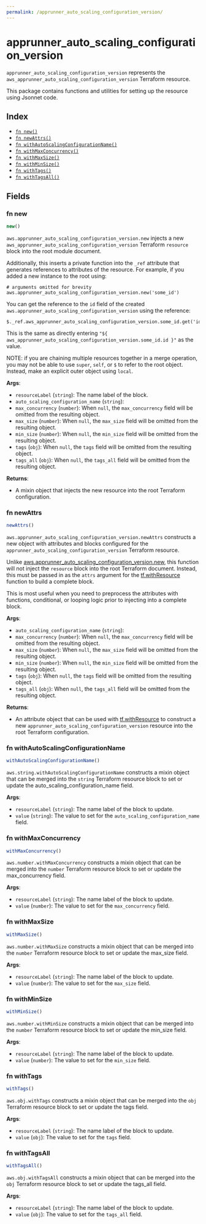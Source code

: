 ```yaml
---
permalink: /apprunner_auto_scaling_configuration_version/
---
```


# apprunner_auto_scaling_configuration_version

`apprunner_auto_scaling_configuration_version` represents the `aws_apprunner_auto_scaling_configuration_version` Terraform resource.



This package contains functions and utilities for setting up the resource using Jsonnet code.


## Index

* [`fn new()`](#fn-new)
* [`fn newAttrs()`](#fn-newattrs)
* [`fn withAutoScalingConfigurationName()`](#fn-withautoscalingconfigurationname)
* [`fn withMaxConcurrency()`](#fn-withmaxconcurrency)
* [`fn withMaxSize()`](#fn-withmaxsize)
* [`fn withMinSize()`](#fn-withminsize)
* [`fn withTags()`](#fn-withtags)
* [`fn withTagsAll()`](#fn-withtagsall)

## Fields

### fn new

```ts
new()
```


`aws.apprunner_auto_scaling_configuration_version.new` injects a new `aws_apprunner_auto_scaling_configuration_version` Terraform `resource`
block into the root module document.

Additionally, this inserts a private function into the `_ref` attribute that generates references to attributes of the
resource. For example, if you added a new instance to the root using:

    # arguments omitted for brevity
    aws.apprunner_auto_scaling_configuration_version.new('some_id')

You can get the reference to the `id` field of the created `aws.apprunner_auto_scaling_configuration_version` using the reference:

    $._ref.aws_apprunner_auto_scaling_configuration_version.some_id.get('id')

This is the same as directly entering `"${ aws_apprunner_auto_scaling_configuration_version.some_id.id }"` as the value.

NOTE: if you are chaining multiple resources together in a merge operation, you may not be able to use `super`, `self`,
or `$` to refer to the root object. Instead, make an explicit outer object using `local`.

**Args**:
  - `resourceLabel` (`string`): The name label of the block.
  - `auto_scaling_configuration_name` (`string`): 
  - `max_concurrency` (`number`):  When `null`, the `max_concurrency` field will be omitted from the resulting object.
  - `max_size` (`number`):  When `null`, the `max_size` field will be omitted from the resulting object.
  - `min_size` (`number`):  When `null`, the `min_size` field will be omitted from the resulting object.
  - `tags` (`obj`):  When `null`, the `tags` field will be omitted from the resulting object.
  - `tags_all` (`obj`):  When `null`, the `tags_all` field will be omitted from the resulting object.

**Returns**:
- A mixin object that injects the new resource into the root Terraform configuration.


### fn newAttrs

```ts
newAttrs()
```


`aws.apprunner_auto_scaling_configuration_version.newAttrs` constructs a new object with attributes and blocks configured for the `apprunner_auto_scaling_configuration_version`
Terraform resource.

Unlike [aws.apprunner_auto_scaling_configuration_version.new](#fn-apprunnerautoscalingconfigurationversionnew), this function will not inject the `resource`
block into the root Terraform document. Instead, this must be passed in as the `attrs` argument for the
[tf.withResource](https://github.com/tf-libsonnet/core/tree/main/docs#fn-withresource) function to build a complete block.

This is most useful when you need to preprocess the attributes with functions, conditional, or looping logic prior to
injecting into a complete block.

**Args**:
  - `auto_scaling_configuration_name` (`string`): 
  - `max_concurrency` (`number`):  When `null`, the `max_concurrency` field will be omitted from the resulting object.
  - `max_size` (`number`):  When `null`, the `max_size` field will be omitted from the resulting object.
  - `min_size` (`number`):  When `null`, the `min_size` field will be omitted from the resulting object.
  - `tags` (`obj`):  When `null`, the `tags` field will be omitted from the resulting object.
  - `tags_all` (`obj`):  When `null`, the `tags_all` field will be omitted from the resulting object.

**Returns**:
  - An attribute object that can be used with [tf.withResource](https://github.com/tf-libsonnet/core/tree/main/docs#fn-withresource) to construct a new `apprunner_auto_scaling_configuration_version` resource into the root Terraform configuration.


### fn withAutoScalingConfigurationName

```ts
withAutoScalingConfigurationName()
```

`aws.string.withAutoScalingConfigurationName` constructs a mixin object that can be merged into the `string`
Terraform resource block to set or update the auto_scaling_configuration_name field.



**Args**:
  - `resourceLabel` (`string`): The name label of the block to update.
  - `value` (`string`): The value to set for the `auto_scaling_configuration_name` field.


### fn withMaxConcurrency

```ts
withMaxConcurrency()
```

`aws.number.withMaxConcurrency` constructs a mixin object that can be merged into the `number`
Terraform resource block to set or update the max_concurrency field.



**Args**:
  - `resourceLabel` (`string`): The name label of the block to update.
  - `value` (`number`): The value to set for the `max_concurrency` field.


### fn withMaxSize

```ts
withMaxSize()
```

`aws.number.withMaxSize` constructs a mixin object that can be merged into the `number`
Terraform resource block to set or update the max_size field.



**Args**:
  - `resourceLabel` (`string`): The name label of the block to update.
  - `value` (`number`): The value to set for the `max_size` field.


### fn withMinSize

```ts
withMinSize()
```

`aws.number.withMinSize` constructs a mixin object that can be merged into the `number`
Terraform resource block to set or update the min_size field.



**Args**:
  - `resourceLabel` (`string`): The name label of the block to update.
  - `value` (`number`): The value to set for the `min_size` field.


### fn withTags

```ts
withTags()
```

`aws.obj.withTags` constructs a mixin object that can be merged into the `obj`
Terraform resource block to set or update the tags field.



**Args**:
  - `resourceLabel` (`string`): The name label of the block to update.
  - `value` (`obj`): The value to set for the `tags` field.


### fn withTagsAll

```ts
withTagsAll()
```

`aws.obj.withTagsAll` constructs a mixin object that can be merged into the `obj`
Terraform resource block to set or update the tags_all field.



**Args**:
  - `resourceLabel` (`string`): The name label of the block to update.
  - `value` (`obj`): The value to set for the `tags_all` field.
